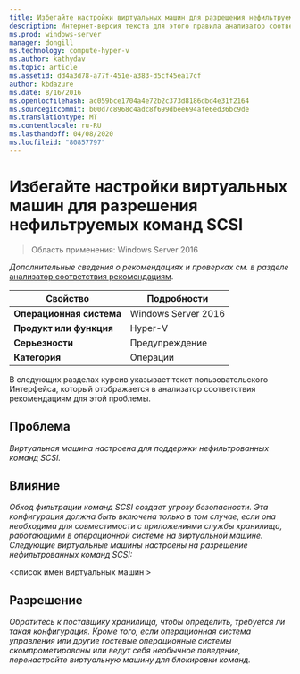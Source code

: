 ```yaml
---
title: Избегайте настройки виртуальных машин для разрешения нефильтруемых команд SCSI
description: Интернет-версия текста для этого правила анализатор соответствия рекомендациям.
ms.prod: windows-server
manager: dongill
ms.technology: compute-hyper-v
ms.author: kathydav
ms.topic: article
ms.assetid: dd4a3d78-a77f-451e-a383-d5cf45ea17cf
author: kbdazure
ms.date: 8/16/2016
ms.openlocfilehash: ac059bce1704a4e72b2c373d8186dbd4e31f2164
ms.sourcegitcommit: b00d7c8968c4adc8f699dbee694afe6ed36bc9de
ms.translationtype: MT
ms.contentlocale: ru-RU
ms.lasthandoff: 04/08/2020
ms.locfileid: "80857797"
---
```

# <a name="avoid-configuring-virtual-machines-to-allow-unfiltered-scsi-commands"></a>Избегайте настройки виртуальных машин для разрешения нефильтруемых команд SCSI

>Область применения: Windows Server 2016


  
*Дополнительные сведения о рекомендациях и проверках см. в разделе* [анализатор соответствия рекомендациям](https://go.microsoft.com/fwlink/?LinkId=122786).  
  
|Свойство|Подробности|  
|-|-|  
|**Операционная система**|Windows Server 2016|  
|**Продукт или функция**|Hyper-V|  
|**Серьезности**|Предупреждение|  
|**Категория**|Операции|  
  
В следующих разделах курсив указывает текст пользовательского Интерфейса, который отображается в анализатор соответствия рекомендациям для этой проблемы.  
  
## <a name="issue"></a>Проблема  
  
*Виртуальная машина настроена для поддержки нефильтрованных команд SCSI.*  
  
## <a name="impact"></a>Влияние  
  
*Обход фильтрации команд SCSI создает угрозу безопасности. Эта конфигурация должна быть включена только в том случае, если она необходима для совместимости с приложениями службы хранилища, работающими в операционной системе на виртуальной машине. Следующие виртуальные машины настроены на разрешение нефильтрованных команд SCSI:*  
  
\<список имен виртуальных машин >  
  
## <a name="resolution"></a>Разрешение  
  
*Обратитесь к поставщику хранилища, чтобы определить, требуется ли такая конфигурация. Кроме того, если операционная система управления или другие гостевые операционные системы скомпрометированы или ведут себя необычное поведение, перенастройте виртуальную машину для блокировки команд.*  
  


